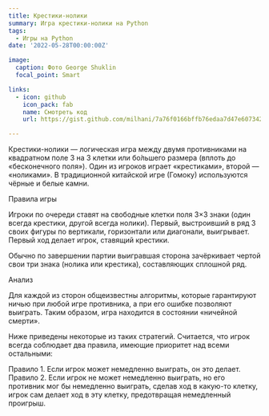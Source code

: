 ```yaml
---
title: Крестики-нолики
summary: Игра крестики-нолики на Python
tags:
  - Игры на Python
date: '2022-05-28T00:00:00Z'

image:
  caption: Фото George Shuklin
  focal_point: Smart

links:
  - icon: github
    icon_pack: fab
    name: Смотреть код
    url: https://gist.github.com/milhani/7a76f0166bffb76edaa7d47e6073426a

---
```


Крестики-нолики — логическая игра между двумя противниками на квадратном поле 3 на 3 клетки или бо́льшего размера (вплоть до «бесконечного поля»). Один из игроков играет «крестиками», второй — «ноликами». В традиционной китайской игре (Гомоку) используются чёрные и белые камни.

Правила игры

Игроки по очереди ставят на свободные клетки поля 3×3 знаки (один всегда крестики, другой всегда нолики). Первый, выстроивший в ряд 3 своих фигуры по вертикали, горизонтали или диагонали, выигрывает. Первый ход делает игрок, ставящий крестики.

Обычно по завершении партии выигравшая сторона зачёркивает чертой свои три знака (нолика или крестика), составляющих сплошной ряд.

Анализ

Для каждой из сторон общеизвестны алгоритмы, которые гарантируют ничью при любой игре противника, а при его ошибке позволяют выиграть. Таким образом, игра находится в состоянии «ничейной смерти».

Ниже приведены некоторые из таких стратегий. Считается, что игрок всегда соблюдает два правила, имеющие приоритет над всеми остальными:

Правило 1. Если игрок может немедленно выиграть, он это делает.
Правило 2. Если игрок не может немедленно выиграть, но его противник мог бы немедленно выиграть, сделав ход в какую-то клетку, игрок сам делает ход в эту клетку, предотвращая немедленный проигрыш.
